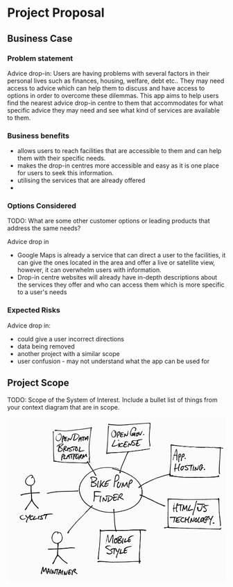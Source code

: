 # Project Proposal

## Business Case

### Problem statement
Advice drop-in: Users are having problems with several factors in their personal lives such as finances, housing, welfare, debt etc.. They may need access to advice which can help them to discuss and have access to options in order to overcome these dilemmas. This app aims to help users find the nearest advice drop-in centre to them that accommodates for what specific advice they may need and see what kind of services are available to them.




### Business benefits
- allows users to reach facilities that are accessible to them and can help them with their specific needs.
- makes the drop-in centres more accessible and easy as it is one place for users to seek this information.
- utilising the services that are already offered
- 
  

### Options Considered
TODO: What are some other customer options or leading products that address the same needs?

Advice drop in 
- Google Maps is already a service that can  direct a user to the facilities, it can give the ones located in the area and offer a live or satellite view, however, it can overwhelm users with information. 
- Drop-in centre websites will already have in-depth descriptions about the services they offer and who can access them which is more specific to a user's needs 




### Expected Risks

Advice drop in:
- could give a user incorrect directions
- data being removed
- another project with a similar scope
- user confusion - may not understand what the app can be used for



## Project Scope
TODO: Scope of the System of Interest. Include a bullet list of things from your context diagram that are in scope.

![Insert your Context Diagram Here](images/context.png)
